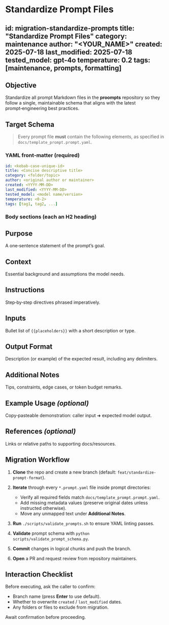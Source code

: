 # Standardize Prompt Files

id: migration-standardize-prompts
title: "Standardize Prompt Files"
category: maintenance
author: "\<YOUR_NAME\>"
created: 2025-07-18
last_modified: 2025-07-18
tested_model: gpt-4o
temperature: 0.2
tags: [maintenance, prompts, formatting]
-----------------------------------------

## Objective

Standardize all prompt Markdown files in the **proompts** repository so they follow a single, maintainable schema that aligns with the latest prompt‑engineering best practices.

## Target Schema

> Every prompt file **must** contain the following elements, as specified in
> `docs/template_prompt.prompt.yaml`.

### YAML front‑matter (required)

```yaml
id: <kebab-case-unique-id>
title: <Concise descriptive title>
category: <folder/topic>
author: <original author or maintainer>
created: <YYYY-MM-DD>
last_modified: <YYYY-MM-DD>
tested_model: <model name/version>
temperature: <0‑2>
tags: [tag1, tag2, ...]
```

### Body sections (each an H2 heading)

## Purpose

A one‑sentence statement of the prompt’s goal.

## Context

Essential background and assumptions the model needs.

## Instructions

Step‑by‑step directives phrased imperatively.

## Inputs

Bullet list of `{{placeholders}}` with a short description or type.

## Output Format

Description (or example) of the expected result, including any delimiters.

## Additional Notes

Tips, constraints, edge cases, or token budget remarks.

## Example Usage *(optional)*

Copy‑pasteable demonstration: caller input ➜ expected model output.

## References *(optional)*

Links or relative paths to supporting docs/resources.

## Migration Workflow

1. **Clone** the repo and create a new branch (default: `feat/standardize-prompt-format`).
1. **Iterate** through every `*.prompt.yaml` file inside prompt directories:

   * Verify all required fields match `docs/template_prompt.prompt.yaml`.
   * Add missing metadata values (preserve original dates unless instructed otherwise).
   * Move any unmapped text under **Additional Notes**.
1. **Run** `./scripts/validate_prompts.sh` to ensure YAML linting passes.
1. **Validate** prompt schema with `python scripts/validate_prompt_schema.py`.
1. **Commit** changes in logical chunks and push the branch.
1. **Open** a PR and request review from repository maintainers.

## Interaction Checklist

Before executing, ask the caller to confirm:

* Branch name (press **Enter** to use default).
* Whether to overwrite `created` / `last_modified` dates.
* Any folders or files to exclude from migration.

Await confirmation before proceeding.
